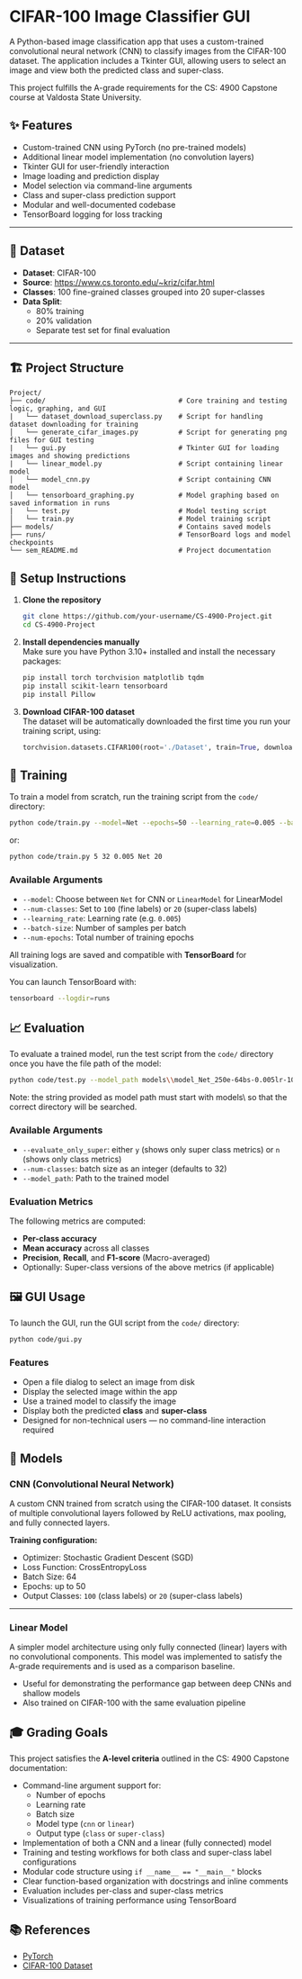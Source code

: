 # CIFAR-100 Image Classifier GUI

A Python-based image classification app that uses a custom-trained convolutional neural network (CNN) to classify images from the CIFAR-100 dataset. The application includes a Tkinter GUI, allowing users to select an image and view both the predicted class and super-class.

This project fulfills the A-grade requirements for the CS: 4900 Capstone course at Valdosta State University.

## ✨ Features

- Custom-trained CNN using PyTorch (no pre-trained models)
- Additional linear model implementation (no convolution layers)
- Tkinter GUI for user-friendly interaction
- Image loading and prediction display
- Model selection via command-line arguments
- Class and super-class prediction support
- Modular and well-documented codebase
- TensorBoard logging for loss tracking

---

## 🧠 Dataset

- **Dataset**: CIFAR-100  
- **Source**: https://www.cs.toronto.edu/~kriz/cifar.html  
- **Classes**: 100 fine-grained classes grouped into 20 super-classes  
- **Data Split**:
  - 80% training
  - 20% validation
  - Separate test set for final evaluation

---

## 🏗️ Project Structure

```
Project/
├── code/                                 # Core training and testing logic, graphing, and GUI
|   └── dataset_download_superclass.py    # Script for handling dataset downloading for training
│   └── generate_cifar_images.py          # Script for generating png files for GUI testing
|   └── gui.py                            # Tkinter GUI for loading images and showing predictions
|   └── linear_model.py                   # Script containing linear model
│   └── model_cnn.py                      # Script containing CNN model
│   └── tensorboard_graphing.py           # Model graphing based on saved information in runs
|   └── test.py                           # Model testing script
│   └── train.py                          # Model training script
├── models/                               # Contains saved models
├── runs/                                 # TensorBoard logs and model checkpoints
└── sem_README.md                         # Project documentation
```
## 🚀 Setup Instructions

1. **Clone the repository**
   ```bash
   git clone https://github.com/your-username/CS-4900-Project.git
   cd CS-4900-Project

2. **Install dependencies manually**  
   Make sure you have Python 3.10+ installed and install the necessary packages:

   ```bash
   pip install torch torchvision matplotlib tqdm
   pip install scikit-learn tensorboard
   pip install Pillow
   ```

3. **Download CIFAR-100 dataset**  
   The dataset will be automatically downloaded the first time you run your training script, using:

   ```python
   torchvision.datasets.CIFAR100(root='./Dataset', train=True, download=True)
   ```

## 🧪 Training

To train a model from scratch, run the training script from the `code/` directory:

```bash
python code/train.py --model=Net --epochs=50 --learning_rate=0.005 --batch_size=64 --output_classes=100
```

or:

```bash
python code/train.py 5 32 0.005 Net 20
```

### Available Arguments

- `--model`: Choose between `Net` for CNN or `LinearModel` for LinearModel
- `--num-classes`: Set to `100` (fine labels) or `20` (super-class labels)
- `--learning_rate`: Learning rate (e.g. `0.005`)
- `--batch-size`: Number of samples per batch
- `--num-epochs`: Total number of training epochs

All training logs are saved and compatible with **TensorBoard** for visualization.

You can launch TensorBoard with:

```bash
tensorboard --logdir=runs
```
## 📈 Evaluation

To evaluate a trained model, run the test script from the `code/` directory once you have the file path
of the model:

```bash
python code/test.py --model_path models\\model_Net_250e-64bs-0.005lr-100cls_1745839241.032571.pt --batch_size 32 --evaluate_only_super y
```

Note: the string provided as model path must start with models\\ so that the correct directory will be searched.

### Available Arguments

- `--evaluate_only_super`: either `y` (shows only super class metrics) or `n` (shows only class metrics)
- `--num-classes`: batch size as an integer (defaults to 32)
- `--model_path`: Path to the trained model


### Evaluation Metrics

The following metrics are computed:

- **Per-class accuracy**
- **Mean accuracy** across all classes
- **Precision**, **Recall**, and **F1-score** (Macro-averaged)
- Optionally: Super-class versions of the above metrics (if applicable)

## 🖼️ GUI Usage

To launch the GUI, run the GUI script from the `code/` directory:

```bash
python code/gui.py
```

### Features

- Open a file dialog to select an image from disk
- Display the selected image within the app
- Use a trained model to classify the image
- Display both the predicted **class** and **super-class**
- Designed for non-technical users — no command-line interaction required

## 🧠 Models

### CNN (Convolutional Neural Network)

A custom CNN trained from scratch using the CIFAR-100 dataset. It consists of multiple convolutional layers followed by ReLU activations, max pooling, and fully connected layers.

**Training configuration:**

- Optimizer: Stochastic Gradient Descent (SGD)
- Loss Function: CrossEntropyLoss
- Batch Size: 64
- Epochs: up to 50
- Output Classes: `100` (class labels) or `20` (super-class labels)

---

### Linear Model

A simpler model architecture using only fully connected (linear) layers with no convolutional components. This model was implemented to satisfy the A-grade requirements and is used as a comparison baseline.

- Useful for demonstrating the performance gap between deep CNNs and shallow models
- Also trained on CIFAR-100 with the same evaluation pipeline

## 🎓 Grading Goals

This project satisfies the **A-level criteria** outlined in the CS: 4900 Capstone documentation:

- Command-line argument support for:
  - Number of epochs
  - Learning rate
  - Batch size
  - Model type (`cnn` or `linear`)
  - Output type (`class` or `super-class`)
- Implementation of both a CNN and a linear (fully connected) model
- Training and testing workflows for both class and super-class label configurations
- Modular code structure using `if __name__ == "__main__"` blocks
- Clear function-based organization with docstrings and inline comments
- Evaluation includes per-class and super-class metrics
- Visualizations of training performance using TensorBoard

## 📚 References

- [PyTorch](https://pytorch.org)  
- [CIFAR-100 Dataset](https://www.cs.toronto.edu/~kriz/cifar.html)

